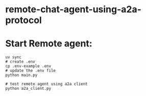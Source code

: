 # remote-chat-agent-using-a2a-protocol


# Start Remote agent: 
```shell
uv sync
# create .env
cp .env-example .env
# update the .env file
python main.py

# test remote agent using a2a client
python a2a_client.py

```